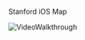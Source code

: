 Stanford iOS Map

![VideoWalkthrough](https://github.com/JohnYangSam/stanford-ios-map/blob/master/Stanford-iOS-Map-GIF.gif?raw=true)
